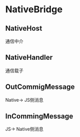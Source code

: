 # NativeBridge


## NativeHost

通信中介

## NativeHandler

通信载子

## OutCommigMessage

Native-> JS侧消息
## InCommingMessage

JS-> Native侧消息
